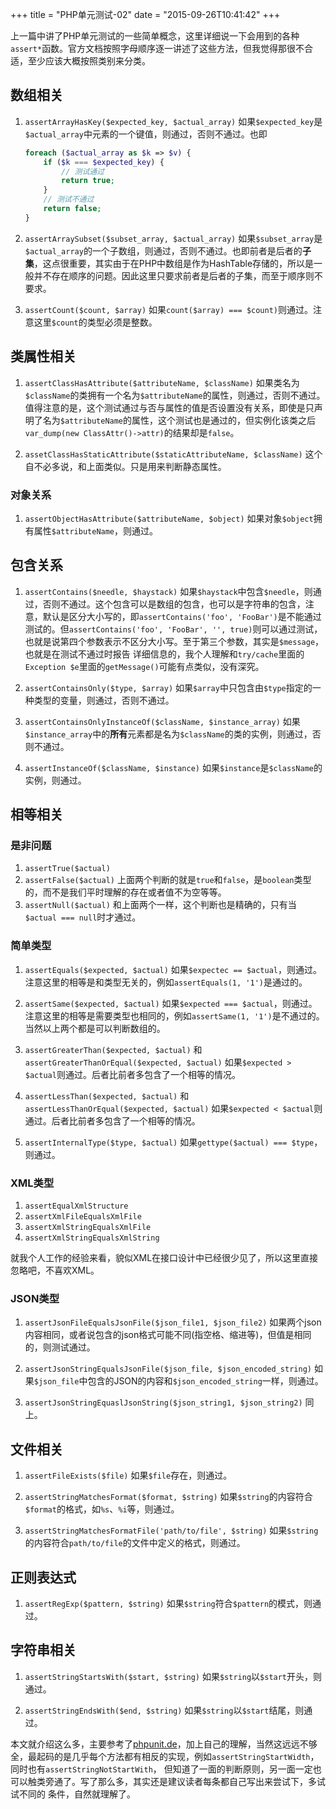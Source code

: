 +++
title  = "PHP单元测试-02"
date = "2015-09-26T10:41:42"
+++

上一篇中讲了PHP单元测试的一些简单概念，这里详细说一下会用到的各种`assert*`函数。官方文档按照字母顺序逐一讲述了这些方法，但我觉得那很不合适，至少应该大概按照类别来分类。

## 数组相关

1. `assertArrayHasKey($expected_key, $actual_array)`
    如果`$expected_key`是`$actual_array`中元素的一个键值，则通过，否则不通过。也即

    ```php
    foreach ($actual_array as $k => $v) {
        if ($k === $expected_key) {
            // 测试通过
            return true;
        }
        // 测试不通过
        return false;
    }
    ```

2. `assertArraySubset($subset_array, $actual_array)`
    如果`$subset_array`是`$actual_array`的一个子数组，则通过，否则不通过。也即前者是后者的**子集**，这点很重要，其实由于在PHP中数组是作为HashTable存储的，所以是一般并不存在顺序的问题。因此这里只要求前者是后者的子集，而至于顺序则不要求。

3. `assertCount($count, $array)`
    如果`count($array) === $count)`则通过。注意这里`$count`的类型必须是整数。

## 类属性相关

1. `assertClassHasAttribute($attributeName, $className)`
    如果类名为`$className`的类拥有一个名为`$attributeName`的属性，则通过，否则不通过。值得注意的是，这个测试通过与否与属性的值是否设置没有关系，即使是只声明了名为`$attributeName`的属性，这个测试也是通过的，但实例化该类之后`var_dump(new ClassAttr()->attr)`的结果却是`false`。

2. `assetClassHasStaticAttribute($staticAttributeName, $className)` 
    这个自不必多说，和上面类似。只是用来判断静态属性。

### 对象关系

1. `assertObjectHasAttribute($attributeName, $object)`
    如果对象`$object`拥有属性`$attributeName`，则通过。

## 包含关系

1. `assertContains($needle, $haystack)`
    如果`$haystack`中包含`$needle`，则通过，否则不通过。这个包含可以是数组的包含，也可以是字符串的包含，注意，默认是区分大小写的，即`assertContains('foo', 'FooBar')`是不能通过测试的。但`assertContains('foo', 'FooBar', '', true)`则可以通过测试，也就是说第四个参数表示不区分大小写。至于第三个参数，其实是`$message`，也就是在测试不通过时报告
    详细信息的，我个人理解和`try/cache`里面的`Exception $e`里面的`getMessage()`可能有点类似，没有深究。

2. `assertContainsOnly($type, $array)`
    如果`$array`中只包含由`$type`指定的一种类型的变量，则通过，否则不通过。

3. `assertContainsOnlyInstanceOf($className, $instance_array)`
    如果`$instance_array`中的**所有**元素都是名为`$className`的类的实例，则通过，否则不通过。

4. `assertInstanceOf($className, $instance)`
    如果`$instance`是`$className`的实例，则通过。

## 相等相关

### 是非问题

1. `assertTrue($actual)`
2. `assertFalse($actual)`
    上面两个判断的就是`true`和`false`，是`boolean`类型的，而不是我们平时理解的存在或者值不为空等等。
3. `assertNull($actual)`
和上面两个一样，这个判断也是精确的，只有当`$actual === null`时才通过。

### 简单类型

1. `assertEquals($expected, $actual)`
    如果`$expectec == $actual`，则通过。注意这里的相等是和类型无关的，例如`assertEquals(1, '1')`是通过的。

2. `assertSame($expected, $actual)`
    如果`$expected === $actual`，则通过。注意这里的相等是需要类型也相同的，例如`assertSame(1, '1')`是不通过的。
当然以上两个都是可以判断数组的。

3. `assertGreaterThan($expected, $actual)` 和 `assertGreaterThanOrEqual($expected, $actual)`
    如果`$expected > $actual`则通过。后者比前者多包含了一个相等的情况。

4. `assertLessThan($expected, $actual)` 和 `assertLessThanOrEqual($expected, $actual)`
    如果`$expected < $actual`则通过。后者比前者多包含了一个相等的情况。

5. `assertInternalType($type, $actual)`
    如果`gettype($actual) === $type`，则通过。

### XML类型

1. `assertEqualXmlStructure`
2. `assertXmlFileEqualsXmlFile`
3. `assertXmlStringEqualsXmlFile`
3. `assertXmlStringEqualsXmlString`

就我个人工作的经验来看，貌似XML在接口设计中已经很少见了，所以这里直接忽略吧，不喜欢XML。

### JSON类型

1. `assertJsonFileEqualsJsonFile($json_file1, $json_file2)`
    如果两个json内容相同，或者说包含的json格式可能不同(指空格、缩进等)，但值是相同的，则测试通过。

2. `assertJsonStringEqualsJsonFile($json_file, $json_encoded_string)`
    如果`$json_file`中包含的JSON的内容和`$json_encoded_string`一样，则通过。

3. `assertJsonStringEquaslJsonString($json_string1, $json_string2)`
    同上。

## 文件相关

1. `assertFileExists($file)`
    如果`$file`存在，则通过。

2. `assertStringMatchesFormat($format, $string)`
    如果`$string`的内容符合`$format`的格式，如`%s`、`%i`等，则通过。

3. `assertStringMatchesFormatFile('path/to/file', $string)`
    如果`$string`的内容符合`path/to/file`的文件中定义的格式，则通过。

## 正则表达式

1. `assertRegExp($pattern, $string)`
    如果`$string`符合`$pattern`的模式，则通过。

## 字符串相关

1. `assertStringStartsWith($start, $string)`
    如果`$string`以`$start`开头，则通过。

2. `assertStringEndsWith($end, $string)`
    如果`$string`以`$start`结尾，则通过。

本文就介绍这么多，主要参考了[phpunit.de](https://phpunit.de/manual/current/en/appendixes.assertions.html)，加上自己的理解，当然这远远不够全，最起码的是几乎每个方法都有相反的实现，例如`assertStringStartWidth`，同时也有`assertStringNotStartWith`， 但知道了一面的判断原则，另一面一定也可以触类旁通了。写了那么多，其实还是建议读者每条都自己写出来尝试下，多试试不同的
条件，自然就理解了。
